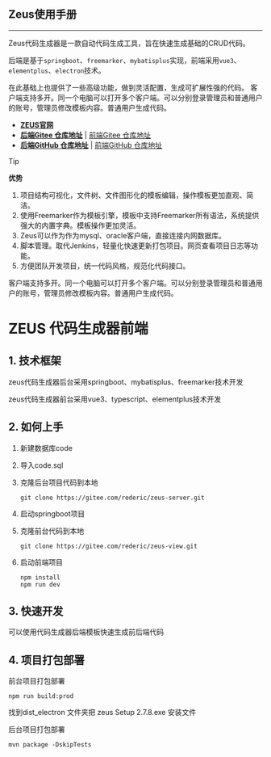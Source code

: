 ## Zeus使用手册
----------
Zeus代码生成器是一款自动代码生成工具，旨在快速生成基础的CRUD代码。

后端是基于`springboot`、`freemarker`、`mybatisplus`实现，前端采用`vue3`、`elementplus`、`electron`技术。

在此基础上也提供了一些高级功能，做到灵活配置，生成可扩展性强的代码。 客户端支持多开。同一个电脑可以打开多个客户端。可以分别登录管理员和普通用户的账号，管理员修改模板内容。普通用户生成代码。

-  **[ZEUS官网](https://engini.vip/zeus/docs)**
-  **[后端Gitee 仓库地址](https://gitee.com/rederic/zeus-server.git)** | [前端Gitee 仓库地址](https://gitee.com/rederic/zeus-view.git)
-  **[后端GitHub 仓库地址](https://github.com/EricConstantine/zeus-server.git)** | [前端GitHub 仓库地址](https://github.com/EricConstantine/zeus-view.git)

> [!TIP]
> **优势**
> 1. 项目结构可视化，文件树、文件图形化的模板编辑，操作模板更加直观、简洁。
> 2. 使用Freemarker作为模板引擎，模板中支持Freemarker所有语法，系统提供强大的内置字典。模板操作更加灵活。
> 3. Zeus可以作为作为mysql、oracle客户端，直接连接内网数据库。
> 4. 脚本管理。取代Jenkins，轻量化快速更新打包项目。网页查看项目日志等功能。
> 5. 方便团队开发项目，统一代码风格，规范化代码接口。

客户端支持多开。同一个电脑可以打开多个客户端。可以分别登录管理员和普通用户的账号，管理员修改模板内容。普通用户生成代码。
# ZEUS 代码生成器前端

## 1. 技术框架

zeus代码生成器后台采用springboot、mybatisplus、freemarker技术开发

zeus代码生成器前台采用vue3、typescript、elementplus技术开发

## 2. 如何上手

1. 新建数据库code

2. 导入code.sql

3. 克隆后台项目代码到本地

   ```
   git clone https://gitee.com/rederic/zeus-server.git
   ```

4. 启动springboot项目

5. 克隆前台代码到本地

   ```
   git clone https://gitee.com/rederic/zeus-view.git
   ```

6. 启动前端项目

   ```
   npm install
   npm run dev
   ```

## 3. 快速开发

可以使用代码生成器后端模板快速生成前后端代码

## 4. 项目打包部署

前台项目打包部署

```
npm run build:prod
```

找到dist_electron 文件夹把 zeus Setup 2.7.8.exe 安装文件

后台项目打包部署

```
mvn package -DskipTests
```


